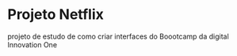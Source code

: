 # Projeto Netflix

projeto de estudo de como criar interfaces do Boootcamp da digital Innovation One 